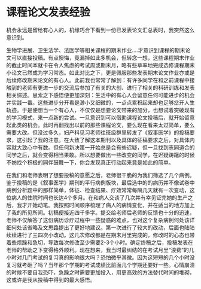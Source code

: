 # 课程论文发表经验

机会永远是留给有心人的，机缘巧合下看到一份已发表论文汇总表时，我突然这么意识到。

生物学进展、卫生法学、法医学等相关课程的期末作业….才意识到课程的期末论文可以直接投稿。有点懊悔，竟漏掉如此多机会，但转念一想，这些课程期末作业的截止时间本就卡在令人焦虑的考试周或期末月，略有些草率地完成选修课程期末小论文已然成为学习常态。如此对比之下，更是佩服那些发表期末论文作业亦或是后续修改期末论文的有心人。此前我也常常了解到：有许多同学在和之前课程中接触到的老师有更进一步的交流后参加了有关的大创、进行了相关的科研训练和发表相关综述。思索之下感悟便更加深刻：生活中的有心人会留意任何可能进步的机会并实践一番。这些进步分开看是渺小又细微的，一点点累积起来却也足够岔开人生轨迹。于是便想当一个有心人，不仅仅是想要论文带来的加分，也想试着突破现有的学习模式，来一点新的尝试。一旦意识到可以借助课程论文投稿后，就开始留意起此类的机会。此时再翻找出以前的那些课程论文，要么现在看来太过简单，要么需要大改。但没过多久，妇产科见习老师往班级群里转发了《叙事医学》的投稿要求，这引起了我的注意。在大致了解这本期刊以及具体的征稿要求之后，对具体内容就大致心中有数。但任何新决策一开始总是会有些迟疑，但一旦找到志同道合的同学之后，就会变得相当果敢。所以想要做出一些改变的同学，在迟疑踌躇的时候不妨找个积极的同伴鼓舞一下，你会发现真正行动起来竟是如此的简单。

在我们和老师表明了想要投稿的意愿之后，老师很干脆的为我们筛选了几个病例。鉴于投稿的是《叙事医学》期刊的平行病例版块，最后选中的的病历并不像试卷中病例分析题中的那样简单，体征、检查结果、疗效常常每隔几天就有一次变动，这位病人的住院时间也长达4个多月。在和病人交谈了几次并有幸见证完她的生产之后，我才开始动笔。我按照时间顺序梳理了病人的病情变化，并在适当的地方加上了我的所见所闻。初稿便接近四千多字。提交给老师后老师的反馈也十分的迅速，老师不仅解答了这份病历诊疗过程中一些疑惑的难点，也对这个复杂病例何处该详细何处该省略及文思路提出了更好地建议。第一次进行了较大的改动，后面也陆陆续续进行了三四次小改动。这几次修改都是在期末月里完成的，修改时的心态也带着些烦躁和急切，导致每次修改至少需要2-3个小时。确定终稿之后，投稿发表在老师的帮助之下变得格外顺利。现在想来，我当时最纠结的在考试月里“浪费”的几小时对几门考试的复习真的影响很大吗？恐怕微乎其微。因为这短短的几个小时没复习就考砸了吗？当年那个学期的考试成绩比前面几个学期还要好一些。心情崩溃的时候不要自我恐吓，急躁之时需要更加投入，用更高效的方法替代时间的堆砌，这或许是我从投稿中得到的最大感悟。